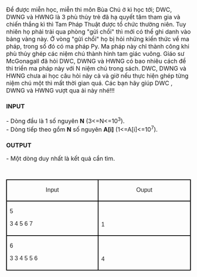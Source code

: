 <p><span style="font-size:16px">Để được miễn học, miễn thi m&ocirc;n B&ugrave;a Ch&uacute; ở k&igrave; học tới; DWC, DWNG v&agrave; HWNG l&agrave; 3 ph&ugrave; thủy trẻ đ&atilde; hạ quyết t&acirc;m tham gia v&agrave; chiến thắng k&igrave; th&igrave; Tam Ph&aacute;p Thuật được tổ chức thường ni&ecirc;n. Tuy nhi&ecirc;n họ phải trải qua ph&ograve;ng &quot;gửi chổi&quot; th&igrave; mới c&oacute; thể ghi danh v&agrave;o bảng v&agrave;ng n&agrave;y. Ở v&ograve;ng &quot;gửi chổi&quot; họ bị hỏi những kiến thức về ma ph&aacute;p, trong số đ&oacute; c&oacute; ma ph&aacute;p Py. Ma ph&aacute;p n&agrave;y chỉ th&agrave;nh c&ocirc;ng khi ph&ugrave; thủy gh&eacute;p c&aacute;c niệm ch&uacute; th&agrave;nh h&igrave;nh tam gi&aacute;c vu&ocirc;ng. Gi&aacute;o sư McGonagall đ&atilde; hỏi DWC, DWNG v&agrave; HWNG c&oacute; bao nhi&ecirc;u c&aacute;ch để thi triển ma ph&aacute;p n&agrave;y với N niệm ch&uacute; trong s&aacute;ch. DWC, DWNG v&agrave; HWNG chưa ai học c&acirc;u hỏi n&agrave;y cả v&agrave; giờ nếu thực hiện gh&eacute;p từng niệm ch&uacute; một th&igrave; mất thời gian qu&aacute;. C&aacute;c bạn h&atilde;y gi&uacute;p DWC , DWNG v&agrave; HWNG vượt qua ải n&agrave;y nh&eacute;!!!</span></p>

<h3><strong>INPUT</strong></h3>

<p><span style="font-size:16px">- D&ograve;ng đầu l&agrave; 1 số nguy&ecirc;n <strong>N</strong> (3&lt;=N&lt;=10<sup>3</sup>).<br />
- D&ograve;ng tiếp theo gồm <strong>N</strong> số nguy&ecirc;n <strong>A[i]</strong> (1&lt;=A[i]&lt;=10<sup>7</sup>).</span></p>

<h3><strong>OUTPUT</strong></h3>

<p><span style="font-size:16px">- Một d&ograve;ng duy nhất l&agrave; kết quả cần t&igrave;m.</span></p>

<p>&nbsp;</p>

<table cellspacing="0" class="MsoTableGrid" style="border-collapse:collapse; border:none; box-sizing:border-box; color:#1f1f1f; font-family:SFProDisplay; font-size:16px; font-style:normal; font-variant-ligatures:normal; font-weight:400; text-align:left; text-decoration-color:initial; text-decoration-style:initial; text-decoration-thickness:initial; white-space:normal">
	<tbody>
		<tr>
			<td style="border-bottom:2px solid black; border-left:2px solid black; border-right:2px solid black; border-top:2px solid black; height:26px; width:312px">
			<p style="text-align:center"><span style="font-family:SFProDisplay"><span style="font-family:SFProDisplay"><span style="font-size:11pt"><span style="font-family:SFProDisplay"><span style="font-family:Calibri,sans-serif"><span style="font-size:12pt"><span style="font-family:SFProDisplay"><span style="font-family:Arial,sans-serif">Input</span></span></span></span></span></span></span></span></p>
			</td>
			<td style="border-bottom:2px solid black; border-left:none; border-right:2px solid black; border-top:2px solid black; height:26px; width:312px">
			<p style="text-align:center"><span style="font-family:SFProDisplay"><span style="font-family:SFProDisplay"><span style="font-size:11pt"><span style="font-family:SFProDisplay"><span style="font-family:Calibri,sans-serif"><span style="font-size:12pt"><span style="font-family:SFProDisplay"><span style="font-family:Arial,sans-serif">Ouput</span></span></span></span></span></span></span></span></p>
			</td>
		</tr>
		<tr>
			<td style="border-bottom:2px solid black; border-left:2px solid black; border-right:2px solid black; border-top:none; height:65px; vertical-align:top; width:312px">
			<p><span style="font-family:Arial,sans-serif">5</span></p>
			<p><span style="font-family:Arial,sans-serif">3 4 5 6 7</span></p>
			</td>
			<td style="border-bottom:2px solid black; border-left:none; border-right:2px solid black; border-top:none; height:65px; vertical-align:top; width:312px">
			<p>&nbsp;</p>
			<p><span style="font-family:Arial,sans-serif">1</span></p>
			</td>
		</tr>
		<tr>
			<td style="border-bottom:2px solid black; border-left:2px solid black; border-right:2px solid black; border-top:none; height:65px; vertical-align:top; width:312px">
			<p><span style="font-family:Arial,sans-serif">6</span></p>
			<p><span style="font-family:Arial,sans-serif">3 3 4 5 5 6</span></p>
			</td>
			<td style="border-bottom:2px solid black; border-left:none; border-right:2px solid black; border-top:none; height:65px; vertical-align:top; width:312px">
			<p>&nbsp;</p>
			<p><span style="font-family:Arial,sans-serif">4</span></p>
			</td>
		</tr>
	</tbody>
</table>
